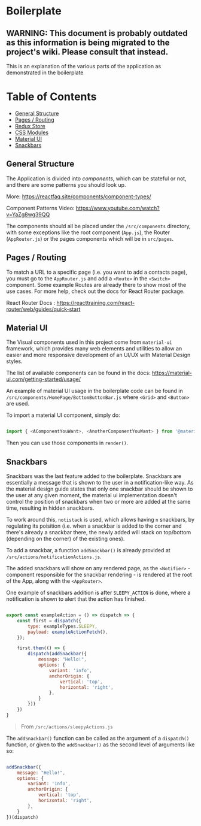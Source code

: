 # Boilerplate

## WARNING: This document is probably outdated as this information is being migrated to the project's wiki. Please consult that instead.

This is an explanation of the various parts of the application as demonstrated in the boilerplate

# Table of Contents

* [General Structure](#general-structure)
* [Pages / Routing](#pages--routing)
* [Redux Store](#redux-store)
* [CSS Modules](#css-modules)
* [Material UI](#material-ui)
* [Snackbars](#snackbars)

## General Structure

The Application is divided into _components_, which can be stateful or not, and there are some patterns you should look up.

More: https://reactfaq.site/components/component-types/

Component Patterns Video: https://www.youtube.com/watch?v=YaZg8wg39QQ

The components should all be placed under the `/src/components` directory, with some exceptions like the root component (`App.js`), the Router (`AppRouter.js`) or the pages components which will be in `src/pages`.

## Pages / Routing

To match a URL to a specific page (i.e. you want to add a contacts page), you must go to the `AppRouter.js` and add a `<Route>` in the `<Switch>` component. Some example Routes are already there to show most of the use cases. For more help, check out the docs for React Router package.

React Router Docs : https://reacttraining.com/react-router/web/guides/quick-start

## Material UI

The Visual components used in this project come from `material-ui` framework, which provides many web elements and utilities to allow an easier and more responsive development of an UI/UX with Material Design styles.

The list of available components can be found in the docs:
https://material-ui.com/getting-started/usage/

An example of material UI usage in the boilerplate code can be found in `/src/components/HomePage/BottomButtonBar.js` where `<Grid>` and `<Button>` are used.

To import a material UI component, simply do:

```js

import { <AComponentYouWant>, <AnotherComponentYouWant> } from '@material-ui/core';

```

Then you can use those components in `render()`.

## Snackbars

Snackbars was the last feature added to the boilerplate. Snackbars are essentially a message that is shown to the user in a notification-like way. As the material design guide states that only one snackbar should be shown to the user at any given moment, the material ui implementation doesn't control the position of snackbars when two or more are added at the same time, resulting in hidden snackbars.

To work around this, `notistack` is used, which allows having `n` snackbars, by regulating its poisition (i.e. when a snackbar is added to the corner and there's already a snackbar there, the newly added will stack on top/bottom (depending on the corner) of the existing ones).

To add a snackbar, a function `addSnackbar()` is already provided at `/src/actions/notificationActions.js`.

The added snackbars will show on any rendered page, as the `<Notifier>` - component responsible for the snackbar rendering - is rendered at the root of the App, along with the `<AppRouter>`.

One example of snackbars addition is after `SLEEPY_ACTION` is done, where a notification is shown to alert that the action has finished.

```js

export const exampleAction = () => dispatch => {
    const first = dispatch({
        type: exampleTypes.SLEEPY,
        payload: exampleActionFetch(),
    });

    first.then(() => {
        dispatch(addSnackbar({
            message: "Hello!",
            options: {
                variant: 'info',
                anchorOrigin: {
                    vertical: 'top',
                    horizontal: 'right',
                },
            }
        }))
    })
}

```
> From `/src/actions/sleepyActions.js`

The `addSnackbar()` function can be called as the argument of a `dispatch()` function, or given to the `addSnackbar()` as the second level of arguments like so:

```js

addSnackbar({
    message: "Hello!",
    options: {
        variant: 'info',
        anchorOrigin: {
            vertical: 'top',
            horizontal: 'right',
        },
    }
})(dispatch)

```
